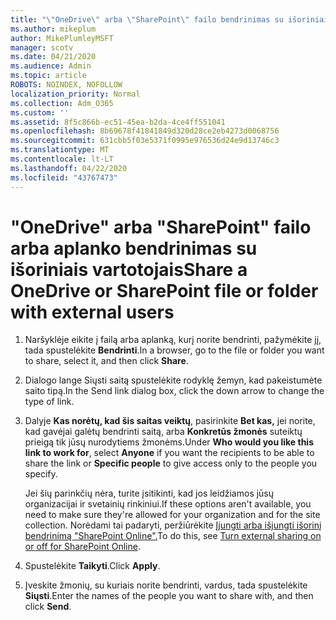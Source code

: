 ```yaml
---
title: "\"OneDrive\" arba \"SharePoint\" failo bendrinimas su išoriniais vartotojais"
ms.author: mikeplum
author: MikePlumleyMSFT
manager: scotv
ms.date: 04/21/2020
ms.audience: Admin
ms.topic: article
ROBOTS: NOINDEX, NOFOLLOW
localization_priority: Normal
ms.collection: Adm_O365
ms.custom: ''
ms.assetid: 8f5c866b-ec51-45ea-b2da-4ce4ff551041
ms.openlocfilehash: 8b69678f41841849d320d28ce2eb4273d0068756
ms.sourcegitcommit: 631cbb5f03e5371f0995e976536d24e9d13746c3
ms.translationtype: MT
ms.contentlocale: lt-LT
ms.lasthandoff: 04/22/2020
ms.locfileid: "43767473"
---
```

# <a name="share-a-onedrive-or-sharepoint-file-or-folder-with-external-users"></a><span data-ttu-id="aabb8-102">"OneDrive" arba "SharePoint" failo arba aplanko bendrinimas su išoriniais vartotojais</span><span class="sxs-lookup"><span data-stu-id="aabb8-102">Share a OneDrive or SharePoint file or folder with external users</span></span>

1. <span data-ttu-id="aabb8-103">Naršyklėje eikite į failą arba aplanką, kurį norite bendrinti, pažymėkite jį, tada spustelėkite **Bendrinti**.</span><span class="sxs-lookup"><span data-stu-id="aabb8-103">In a browser, go to the file or folder you want to share, select it, and then click **Share**.</span></span>
    
2. <span data-ttu-id="aabb8-104">Dialogo lange Siųsti saitą spustelėkite rodyklę žemyn, kad pakeistumėte saito tipą.</span><span class="sxs-lookup"><span data-stu-id="aabb8-104">In the Send link dialog box, click the down arrow to change the type of link.</span></span>
    
3. <span data-ttu-id="aabb8-105">Dalyje **Kas norėtų, kad šis saitas veiktų**, pasirinkite **Bet kas,** jei norite, kad gavėjai galėtų bendrinti saitą, arba **Konkretūs žmonės** suteiktų prieigą tik jūsų nurodytiems žmonėms.</span><span class="sxs-lookup"><span data-stu-id="aabb8-105">Under **Who would you like this link to work for**, select **Anyone** if you want the recipients to be able to share the link or **Specific people** to give access only to the people you specify.</span></span> 
    
    <span data-ttu-id="aabb8-106">Jei šių parinkčių nėra, turite įsitikinti, kad jos leidžiamos jūsų organizacijai ir svetainių rinkiniui.</span><span class="sxs-lookup"><span data-stu-id="aabb8-106">If these options aren't available, you need to make sure they're allowed for your organization and for the site collection.</span></span> <span data-ttu-id="aabb8-107">Norėdami tai padaryti, peržiūrėkite [Įjungti arba išjungti išorinį bendrinimą "SharePoint Online".](https://go.microsoft.com/fwlink/?linkid=866426)</span><span class="sxs-lookup"><span data-stu-id="aabb8-107">To do this, see [Turn external sharing on or off for SharePoint Online](https://go.microsoft.com/fwlink/?linkid=866426).</span></span>
    
4. <span data-ttu-id="aabb8-108">Spustelėkite **Taikyti**.</span><span class="sxs-lookup"><span data-stu-id="aabb8-108">Click **Apply**.</span></span>
    
5. <span data-ttu-id="aabb8-109">Įveskite žmonių, su kuriais norite bendrinti, vardus, tada spustelėkite **Siųsti**.</span><span class="sxs-lookup"><span data-stu-id="aabb8-109">Enter the names of the people you want to share with, and then click **Send**.</span></span>
    


